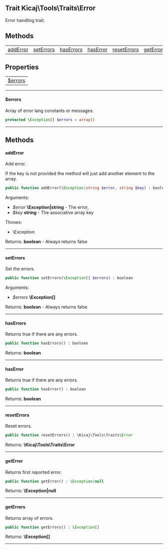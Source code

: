 ## Trait Kicaj\Tools\Traits\Error
Error handling trait.

## Methods

|                          |                          |                          |                          |                          |                          |                          |
| ------------------------ | ------------------------ | ------------------------ | ------------------------ | ------------------------ | ------------------------ | ------------------------ |
  [addError](#adderror)   | [setErrors](#seterrors)  | [hasErrors](#haserrors)  |  [hasError](#haserror)   |[resetErrors](#reseterrors)|  [getError](#geterror)   | [getErrors](#geterrors)  |

## Properties

|                  |
| ---------------- |
[$errors](#errors)|

-------

#### $errors
Array of error lang constants or messages.

```php
protected \Exception[] $errors = array()
```

-------
## Methods
#### addError
Add error.

If the key is not provided the method will just
add another element to the array.
```php
public function addError(\Exception|string $error, string $key) : boolean
```
Arguments:
- _$error_ **\Exception|string** - The error, 
- _$key_ **string** - The associative array key

Throws:
- \Exception

Returns: **boolean** - Always returns false

-------
#### setErrors
Set the errors.
```php
public function setErrors(\Exception[] $errors) : boolean
```
Arguments:
- _$errors_ **\Exception[]**

Returns: **boolean** - Always returns false

-------
#### hasErrors
Returns true if there are any errors.
```php
public function hasErrors() : boolean
```

Returns: **boolean**

-------
#### hasError
Returns true if there are any errors.
```php
public function hasError() : boolean
```

Returns: **boolean**

-------
#### resetErrors
Reset errors.
```php
public function resetErrors() : \Kicaj\Tools\Traits\Error
```

Returns: **\Kicaj\Tools\Traits\Error**

-------
#### getError
Returns first reported error.
```php
public function getError() : \Exception|null
```

Returns: **\Exception|null**

-------
#### getErrors
Returns array of errors.
```php
public function getErrors() : \Exception[]
```

Returns: **\Exception[]**

-------
